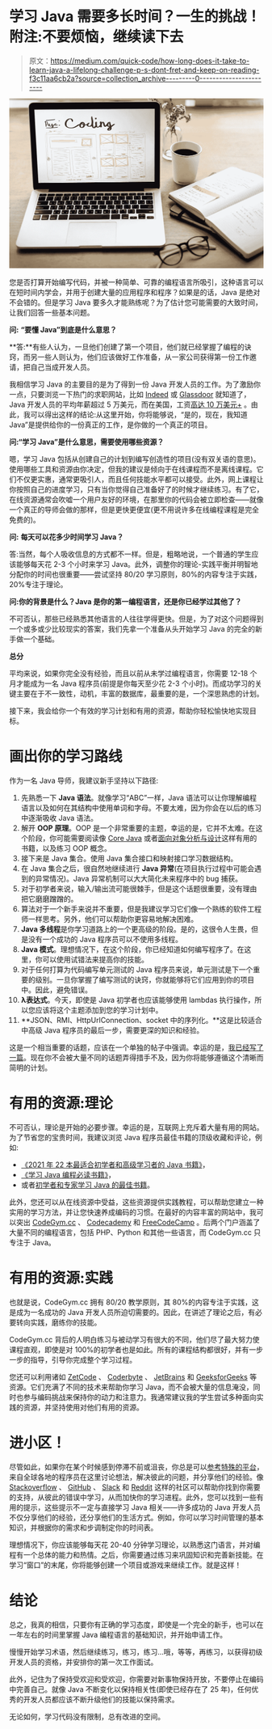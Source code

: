 # 学习 Java 需要多长时间？一生的挑战！附注:不要烦恼，继续读下去

> 原文：<https://medium.com/quick-code/how-long-does-it-take-to-learn-java-a-lifelong-challenge-p-s-dont-fret-and-keep-on-reading-f3c11aa6cb2a?source=collection_archive---------0----------------------->

![](img/6e27139b6463976037cfde1a133dcce2.png)

您是否打算开始编写代码，并被一种简单、可靠的编程语言所吸引，这种语言可以在短时间内学会，并用于创建大量的应用程序和程序？如果是的话，Java 是绝对不会错的。但是学习 Java 要多久才能熟练呢？为了估计您可能需要的大致时间，让我们回答一些基本问题。

**问:** **“要懂 Java”到底是什么意思？**

**答:**有些人认为，一旦他们创建了第一个项目，他们就已经掌握了编程的诀窍，而另一些人则认为，他们应该做好工作准备，从一家公司获得第一份工作邀请，把自己当成开发人员。

我相信学习 Java 的主要目的是为了得到一份 Java 开发人员的工作。为了激励你一点，只要浏览一下热门的求职网站，比如 [Indeed](https://www.indeed.com/) 或 [Glassdoor](https://www.glassdoor.com/) 就知道了，Java 开发人员的平均年薪超过 5 万美元，而在美国，工资[高达 10 万美元+](https://www.daxx.com/blog/development-trends/it-salaries-software-developer-trends#average-java-developer-salary) 。由此，我可以得出这样的结论:从这里开始，你将能够说，“是的，现在，我知道 Java”是提供给你的一份真正的工作，是你做的一个真正的项目。

**问:“学习 Java”是什么意思，需要使用哪些资源？**

嗯，学习 Java 包括从创建自己的计划到编写创造性的项目(没有双关语的意思)。使用哪些工具和资源由你决定，但我的建议是倾向于在线课程而不是离线课程。它们不仅更实惠，通常更吸引人，而且任何技能水平都可以接受。此外，网上课程让你按照自己的进度学习，只有当你觉得自己准备好了的时候才继续练习。有了它，在线资源通常会吹嘘一个用户友好的环境，在那里你的代码会被立即检查——就像一个真正的导师会做的那样，但是更快更便宜(更不用说许多在线编程课程是完全免费的)。

**问:** **每天可以花多少时间学习 Java？**

答:当然，每个人吸收信息的方式都不一样。但是，粗略地说，一个普通的学生应该能够每天花 2-3 个小时来学习 Java。此外，调整你的理论-实践平衡并明智地分配你的时间也很重要——尝试坚持 80/20 学习原则，80%的内容专注于实践，20%专注于理论。

**问:你的背景是什么？Java 是你的第一编程语言，还是你已经学过其他了？**

不可否认，那些已经熟悉其他语言的人往往学得更快。但是，为了对这个问题得到一个或多或少比较现实的答案，我们先拿一个准备从头开始学习 Java 的完全的新手做一个基础。

**总分**

平均来说，如果你完全没有经验，而且以前从未学过编程语言，你需要 12-18 个月才能成为一名 Java 程序员(前提是你每天至少花 2-3 个小时)。而成功学习的关键主要在于不一致性，动机，丰富的数据库，最重要的是，一个深思熟虑的计划。

接下来，我会给你一个有效的学习计划和有用的资源，帮助你轻松愉快地实现目标。

# 画出你的学习路线

作为一名 Java 导师，我建议新手坚持以下路径:

1.  先熟悉一下 **Java 语法**。就像学习“ABC”一样，Java 语法可以让你理解编程语言以及如何在其结构中使用单词和字母。不要太难，因为你会在以后的练习中逐渐吸收 Java 语法。
2.  解开 **OOP 原理**。OOP 是一个非常重要的主题，幸运的是，它并不太难。在这个阶段，你可能需要阅读像 [Core Java](https://www.amazon.com/Core-Java-I-Fundamentals-10th/dp/0134177304) 或者[面向对象分析与设计](https://www.amazon.com/Object-Oriented-Analysis-Design-Applications-3rd/dp/020189551X)这样有用的书籍，以及练习 OOP 概念。
3.  接下来是 Java 集合。使用 Java 集合接口和映射接口学习数据结构。
4.  在 Java 集合之后，很自然地继续进行 **Java 异常**(在项目执行过程中可能会遇到的异常情况)。Java 异常机制可以大大简化未来程序中的 bug 捕获。
5.  对于初学者来说，输入/输出流可能很棘手，但是这个话题很重要，没有理由把它磨磨蹭蹭的。
6.  算法对于一个新手来说并不重要，但是我建议学习它们像一个熟练的软件工程师一样思考。另外，他们可以帮助你更容易地解决困难。
7.  **Java 多线程**是你学习道路上的一个更高级的阶段。是的，这很令人生畏，但是没有一个成功的 Java 程序员可以不使用多线程。
8.  **Java 模式**。理想情况下，在这个阶段，你已经知道如何编写程序了。在这里，你可以使用试错法来提高你的技能。
9.  对于任何打算为代码编写单元测试的 Java 程序员来说，单元测试是下一个重要的级别。一旦你掌握了编写测试的诀窍，你就能够将它们应用到你的项目中。因此，避免错误。
10.  **λ表达式**。今天，即使是 Java 初学者也应该能够使用 lambdas 执行操作，所以您应该将这个主题添加到您的学习计划中。
11.  **JSON、RMI、HttpUrlConnection、socket 中的序列化。**这是比较适合中高级 Java 程序员的最后一步，需要更深的知识和经验。

这是一个相当重要的话题，应该在一个单独的帖子中强调。幸运的是，[我已经写了一篇](https://levelup.gitconnected.com/what-you-should-learn-to-become-a-master-yoda-in-java-59c69207df78)。现在你不会被大量不同的话题弄得措手不及，因为你将能够遵循这个清晰而简明的计划。

# 有用的资源:理论

不可否认，理论是开始的必要步骤。幸运的是，互联网上充斥着大量有用的网站。为了节省您的宝贵时间，我建议浏览 Java 程序员最佳书籍的顶级收藏和评论，例如:

*   [《2021 年 22 本最适合初学者和高级学习者的 Java 书籍》](https://codegym.cc/groups/posts/72-18-best-java-books-for-beginners-in-2019)，
*   [《学习 Java 编程必读书籍》](https://www.freecodecamp.org/news/must-read-books-to-learn-java-programming-327a3768ea2f/)，
*   或者[初学者和专家学习 Java 的最佳书籍](https://www.geeksforgeeks.org/best-books-to-learn-java-for-beginners-and-experts/)。

此外，您还可以从在线资源中受益，这些资源提供实践教程，可以帮助您建立一种实用的学习方法，并让您快速养成编码的习惯。在最好的内容丰富的网站中，我可以突出 [CodeGym.cc](https://codegym.cc/) 、 [Codecademy](https://www.codecademy.com/catalog/language/java) 和 [FreeCodeCamp](https://www.freecodecamp.org/) 。后两个门户涵盖了大量不同的编程语言，包括 PHP、Python 和其他一些语言，而 CodeGym.cc 只专注于 Java。

# 有用的资源:实践

也就是说，CodeGym.cc 拥有 80/20 教学原则，其 80%的内容专注于实践，这是成为一名成功的 Java 开发人员所迫切需要的。因此，在讲述了理论之后，有必要转向实践，磨练你的技能。

CodeGym.cc 背后的人明白练习与被动学习有很大的不同，他们尽了最大努力使课程直观，即使是对 100%的初学者也是如此。所有的课程结构都很好，并有一步一步的指导，引导你完成整个学习过程。

您还可以利用诸如 [ZetCode](http://zetcode.com/) 、 [Coderbyte](https://coderbyte.com/) 、 [JetBrains](https://www.jetbrains.com/idea/) 和 [GeeksforGeeks](https://www.geeksforgeeks.org/) 等资源。它们充满了不同的技术来帮助你学习 Java，而不会被大量的信息淹没，同时也参与编码挑战来保持你的动力和注意力。我通常建议我的学生尝试多种面向实践的资源，并坚持使用对他们有用的资源。

# 进小区！

尽管如此，如果你在某个时候感到停滞不前或沮丧，你总是可以[参考特殊的平台](/free-code-camp/learn-to-code-in-java-why-you-should-and-where-to-start-39022d15655d)，来自全球各地的程序员在这里讨论想法，解决彼此的问题，并分享他们的经验。像 [Stackoverflow](https://stackoverflow.com/) 、 [GitHub](https://github.com/) 、 [Slack](https://slack.com/intl/en-ae/) 和 [Reddit](https://www.reddit.com/) 这样的社区可以帮助你找到你需要的支持，从彼此的错误中学习，从而加快你的学习进程。此外，您可以找到一些有用的提示，这些提示不一定与直接学习 Java 相关——许多成功的 Java 开发人员不仅分享他们的经验，还分享他们的生活方式。例如，你可以学习时间管理的基本知识，并根据你的需求和步调制定你的时间表。

理想情况下，你应该能够每天花 20-40 分钟学习理论，以熟悉这门语言，并对编程有一个总体的能力和热情。之后，你需要通过练习来巩固知识和完善新技能。在学习“窗口”的末尾，你将能够创建一个项目或游戏来继续工作。就是这样！

# 结论

总之，我真的相信，只要你有正确的学习态度，即使是一个完全的新手，也可以在一年左右的时间里掌握 Java 编程语言的基础知识，并开始申请工作。

慢慢开始学习术语，然后继续练习，练习，练习…哦，等等，再练习，以获得初级开发人员的资格，并安排你的第一次工作面试。

此外，记住为了保持受欢迎和受欢迎，你需要对新事物保持开放，不要停止在编码中完善自己。就像 Java 不断变化以保持相关性(即使已经存在了 25 年)，任何优秀的开发人员都应该不断升级他们的技能以保持需求。

无论如何，学习代码没有限制，总有改进的空间。